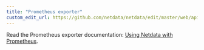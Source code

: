 ```yaml
---
title: "Prometheus exporter"
custom_edit_url: https://github.com/netdata/netdata/edit/master/web/api/exporters/prometheus/README.md
---
```




Read the Prometheus exporter documentation: [Using Netdata with Prometheus](/docs/agent/exporting/prometheus).


